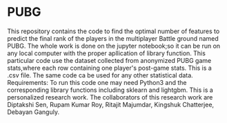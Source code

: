 # PUBG
This repository contains the code to find the optimal number of features to predict the final rank of the players in the multiplayer Battle ground named PUBG. The whole work is done on the jupyter notebook;so it can be run on any local computer with the proper apllication of library function.
This particular code use the dataset collected from anonymized PUBG game stats,where each row containing  one player's post-game stats. This is a  .csv file. The same code ca be used for any other statistical data.
 Requirements: To run this code one may need Python3 and the corresponding library functions including sklearn and lightgbm.
 This is a personalized research work. The collaborators of this research work are Diptakshi Sen, Rupam Kumar Roy, Ritajit Majumdar, Kingshuk Chatterjee,  Debayan Ganguly.
